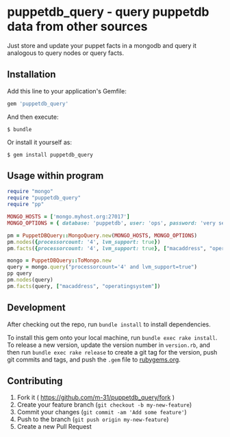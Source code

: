 # puppetdb_query - query puppetdb data from other sources

Just store and update your puppet facts in a mongodb and query it analogous to query nodes or query facts.

## Installation

Add this line to your application's Gemfile:

```ruby
gem 'puppetdb_query'
```

And then execute:

    $ bundle

Or install it yourself as:

    $ gem install puppetdb_query 

## Usage within program

```ruby
require "mongo"
require "puppetdb_query"
require "pp"

MONGO_HOSTS = ['mongo.myhost.org:27017']
MONGO_OPTIONS = { database: 'puppetdb', user: 'ops', password: 'very secret' }

pm = PuppetDBQuery::MongoQuery.new(MONGO_HOSTS, MONGO_OPTIONS)
pm.nodes({processorcount: '4', lvm_support: true})
pm.facts({processorcount: '4', lvm_support: true}, ["macaddress", "operatingsystem"])

mongo = PuppetDBQuery::ToMongo.new
query = mongo.query("processorcount='4' and lvm_support=true")
pp query
pm.nodes(query)
pm.facts(query, ["macaddress", "operatingsystem"])
```

## Development

After checking out the repo, run `bundle install` to install dependencies.

To install this gem onto your local machine, run `bundle exec rake install`. To release a new version, update the version number in `version.rb`, and then run `bundle exec rake release` to create a git tag for the version, push git commits and tags, and push the `.gem` file to [rubygems.org](https://rubygems.org).

## Contributing

1. Fork it ( https://github.com/m-31/puppetdb_query/fork )
2. Create your feature branch (`git checkout -b my-new-feature`)
3. Commit your changes (`git commit -am 'Add some feature'`)
4. Push to the branch (`git push origin my-new-feature`)
5. Create a new Pull Request
